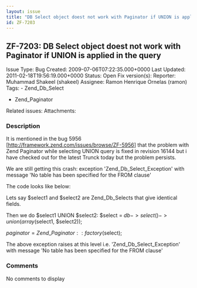 ```yaml
---
layout: issue
title: "DB Select object doest not work with Paginator if UNION is applied in the query"
id: ZF-7203
---
```


ZF-7203: DB Select object doest not work with Paginator if UNION is applied in the query
----------------------------------------------------------------------------------------

 Issue Type: Bug Created: 2009-07-06T07:22:35.000+0000 Last Updated: 2011-02-18T19:56:19.000+0000 Status: Open Fix version(s): 
 Reporter:  Muhammad Shakeel (shakeel)  Assignee:  Ramon Henrique Ornelas (ramon)  Tags: - Zend\_Db\_Select
- Zend\_Paginator
 
 Related issues: 
 Attachments: 
### Description

It is mentioned in the bug 5956 [<http://framework.zend.com/issues/browse/ZF-5956>] that the problem with Zend Paginator while selecting UNION query is fixed in revision 16144 but i have checked out for the latest Trunck today but the problem persists.

We are still getting this crash: exception 'Zend\_Db\_Select\_Exception' with message 'No table has been specified for the FROM clause'

The code looks like below:

Lets say $select1 and $select2 are Zend\_Db\_Selects that give identical fields.

Then we do $select1 UNION $select2: $select = $db->select()->union(array($select1, $select2));

$paginator = Zend\_Paginator::factory($select);

The above exception raises at this level i.e. 'Zend\_Db\_Select\_Exception' with message 'No table has been specified for the FROM clause'

 

 

### Comments

No comments to display